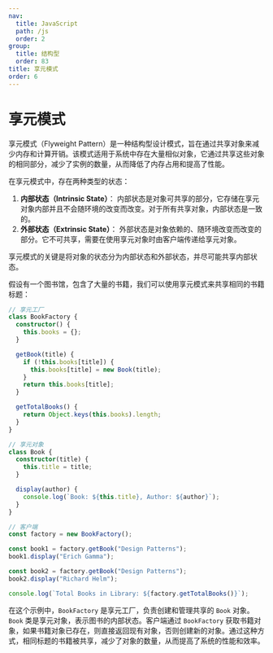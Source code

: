 ```yaml
---
nav:
  title: JavaScript
  path: /js
  order: 2
group:
  title: 结构型
  order: 83
title: 享元模式
order: 6
---
```


# 享元模式

享元模式（Flyweight Pattern）是一种结构型设计模式，旨在通过共享对象来减少内存和计算开销。该模式适用于系统中存在大量相似对象，它通过共享这些对象的相同部分，减少了实例的数量，从而降低了内存占用和提高了性能。

在享元模式中，存在两种类型的状态：

1. **内部状态（Intrinsic State）**： 内部状态是对象可共享的部分，它存储在享元对象内部并且不会随环境的改变而改变。对于所有共享对象，内部状态是一致的。
2. **外部状态（Extrinsic State）**： 外部状态是对象依赖的、随环境改变而改变的部分。它不可共享，需要在使用享元对象时由客户端传递给享元对象。

享元模式的关键是将对象的状态分为内部状态和外部状态，并尽可能共享内部状态。

假设有一个图书馆，包含了大量的书籍，我们可以使用享元模式来共享相同的书籍标题：

```typescript
// 享元工厂
class BookFactory {
  constructor() {
    this.books = {};
  }

  getBook(title) {
    if (!this.books[title]) {
      this.books[title] = new Book(title);
    }
    return this.books[title];
  }

  getTotalBooks() {
    return Object.keys(this.books).length;
  }
}

// 享元对象
class Book {
  constructor(title) {
    this.title = title;
  }

  display(author) {
    console.log(`Book: ${this.title}, Author: ${author}`);
  }
}

// 客户端
const factory = new BookFactory();

const book1 = factory.getBook("Design Patterns");
book1.display("Erich Gamma");

const book2 = factory.getBook("Design Patterns");
book2.display("Richard Helm");

console.log(`Total Books in Library: ${factory.getTotalBooks()}`);
```

在这个示例中，`BookFactory` 是享元工厂，负责创建和管理共享的 `Book` 对象。`Book` 类是享元对象，表示图书的内部状态。客户端通过 `BookFactory` 获取书籍对象，如果书籍对象已存在，则直接返回现有对象，否则创建新的对象。通过这种方式，相同标题的书籍被共享，减少了对象的数量，从而提高了系统的性能和效率。